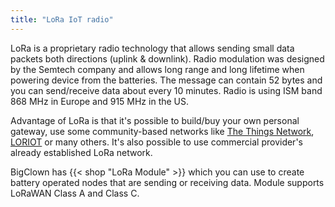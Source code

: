 ```yaml
---
title: "LoRa IoT radio"
---
```


LoRa is a proprietary radio technology that allows sending small data packets both directions (uplink & downlink). Radio modulation was designed by the Semtech company and allows long range and long lifetime when powering device from the batteries. The message can contain 52 bytes and you can send/receive data about every 10 minutes. Radio is using ISM band 868 MHz in Europe and 915 MHz in the US.

Advantage of LoRa is that it's possible to build/buy your own personal gateway, use some community-based networks like [The Things Network](https://www.thethingsnetwork.org/), [LORIOT](https://www.loriot.io/) or many others. It's also possible to use commercial provider's already established LoRa network.

BigClown has {{< shop "LoRa Module" >}} which you can use to create battery operated nodes that are sending or receiving data. Module supports LoRaWAN Class A and Class C.

<!--
# References

* {{<shop "LoRa Module" >}} in the BigClown shop
* [About LoRa Module]({{< relref "doc/hardware/about-lora-module.md" >}})
* [LoRa Module in SDK library](http://sdk.bigclown.com/group__bc__cmwx1zzabz.html)

-->
